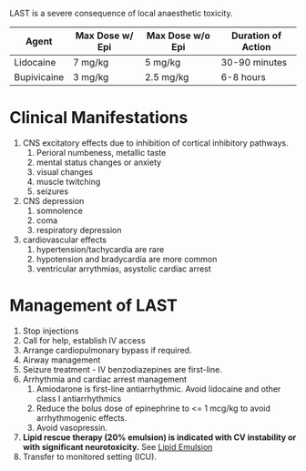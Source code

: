 LAST is a severe consequence of local anaesthetic toxicity.

| Agent       | Max Dose w/ Epi | Max Dose w/o Epi | Duration of Action |
| ----------- | --------------- | ---------------- | ------------------ |
| Lidocaine   | 7 mg/kg         | 5 mg/kg          | 30-90 minutes      |
| Bupivicaine | 3 mg/kg         | 2.5 mg/kg        | 6-8 hours                   |

# Clinical Manifestations
1. CNS excitatory effects due to inhibition of cortical inhibitory pathways.
	1. Perioral numbeness, metallic taste
	2. mental status changes or anxiety
	3. visual changes
	4. muscle twitching
	5. seizures
2. CNS depression
	1. somnolence
	2. coma
	3. respiratory depression
3. cardiovascular effects
	1. hypertension/tachycardia are rare
	2. hypotension and bradycardia are more common
	3. ventricular arrythmias, asystolic cardiac arrest

# Management of LAST
1. Stop injections
2. Call for help, establish IV access
3. Arrange cardiopulmonary bypass if required.
4. Airway management
5. Seizure treatment - IV benzodiazepines are first-line.
6. Arrhythmia and cardiac arrest management
	1. Amiodarone is first-line antiarrhythmic. Avoid lidocaine and other class I antiarrhythmics
	2. Reduce the bolus dose of epinephrine to <= 1 mcg/kg to avoid arrhythmogenic effects.
	3. Avoid vasopressin.
7. **Lipid rescue therapy (20% emulsion) is indicated with CV instability or with significant neurotoxicity.** See [Lipid Emulsion](Sodium%20Channel%20Blocker%20and%20TCA%20Toxicity.md#Lipid%20Emulsion)
8. Transfer to monitored setting (ICU).